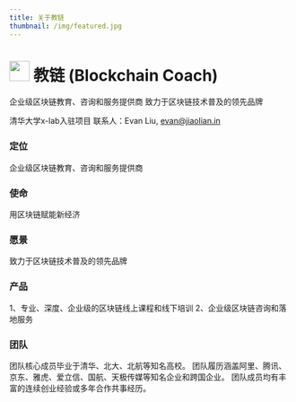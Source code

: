 ```yaml
---
title: 关于教链
thumbnail: /img/featured.jpg
---
```


# <img width="36pt" src="/img/logo.png"> 教链 (Blockchain Coach)
企业级区块链教育、咨询和服务提供商
致力于区块链技术普及的领先品牌

清华大学x-lab入驻项目
联系人：Evan Liu, evan@jiaolian.in

### 定位
企业级区块链教育、咨询和服务提供商

### 使命
用区块链赋能新经济

### 愿景
致力于区块链技术普及的领先品牌

### 产品
1、专业、深度、企业级的区块链线上课程和线下培训
2、企业级区块链咨询和落地服务

### 团队
团队核心成员毕业于清华、北大、北航等知名高校。
团队履历涵盖阿里、腾讯、京东、雅虎、爱立信、国航、天极传媒等知名企业和跨国企业。
团队成员均有丰富的连续创业经验或多年合作共事经历。


